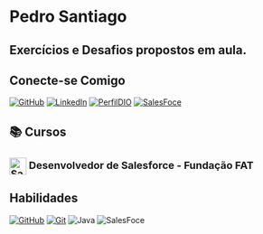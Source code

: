 # Pedro Santiago

## Exercícios e Desafios propostos em aula.

## Conecte-se Comigo
[![GitHub](https://img.shields.io/badge/GitHub-100000?style=for-the-badge&logo=github&logoColor=white)](https://github.com/psantiago20)
[![LinkedIn](https://img.shields.io/badge/LinkedIn-0077B5?style=for-the-badge&logo=linkedin&logoColor=white)](https://www.linkedin.com/in/pedroasantiago/)
[![PerfilDIO](https://img.shields.io/badge/Perfil_Dio-FF5722?style=for-the-badge&logo=todoist&logoColor=white)](https://www.dio.me/users/pedroasanti)
[![SalesFoce](https://img.shields.io/badge/Salesforce-00A1E0?style=for-the-badge&logo=Salesforce&logoColor=white)](https://www.salesforce.com/trailblazer/psantiago20)

## 📚 Cursos
<h1 style="font-size:18px">
    <a href="https://www.dio.me/">
     <img align="center" width="30px" src="https://a.sfdcstatic.com/shared/images/c360-nav/salesforce-with-type-logo.svg" alt="Salesforce"></a>
    <span> Desenvolvedor de Salesforce - Fundação FAT</span>
</h1>

## Habilidades

[![GitHub](https://img.shields.io/badge/GitHub-100000?style=for-the-badge&logo=github&logoColor=white)](https://docs.github.com/pt)
[![Git](https://img.shields.io/badge/GIT-E44C30?style=for-the-badge&logo=git&logoColor=white)](https://git-scm.com/)
![Java](https://img.shields.io/badge/Java-000?style=for-the-badge&logo=java)
![SalesFoce](https://img.shields.io/badge/Salesforce-00A1E0?style=for-the-badge&logo=Salesforce&logoColor=white)
